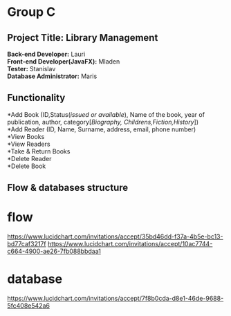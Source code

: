 # Group C<br />
## **Project Title**: Library Management<br />
**Back-end Developer:** Lauri<br />
**Front-end Developer(JavaFX):** Mladen<br />
**Tester:** Stanislav<br />
**Database Administrator:** Maris<br />

## Functionality

*Add Book (ID,Status(*issued or available*), Name of the book, year of publication, author, category[*Biography, Childrens,Fiction,History*])<br />
*Add Reader (ID, Name, Surname, address, email, phone number)<br />
*View Books <br />
*View Readers<br />
*Take & Return Books<br />
*Delete Reader<br />
*Delete Book<br />


## Flow & databases structure
# flow
https://www.lucidchart.com/invitations/accept/35bd46dd-f37a-4b5e-bc13-bd77caf3217f
https://www.lucidchart.com/invitations/accept/10ac7744-c664-4900-ae26-7fb088bbdaa1
# database
https://www.lucidchart.com/invitations/accept/7f8b0cda-d8e1-46de-9688-5fc408e542a6




